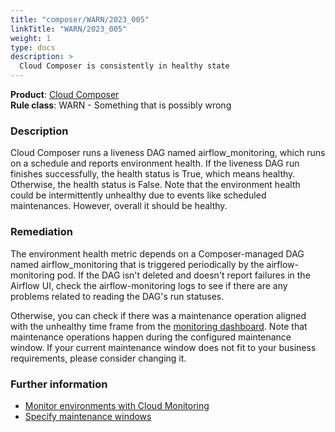 ```yaml
---
title: "composer/WARN/2023_005"
linkTitle: "WARN/2023_005"
weight: 1
type: docs
description: >
  Cloud Composer is consistently in healthy state
---
```


**Product**: [Cloud Composer](https://cloud.google.com/composer)\
**Rule class**: WARN - Something that is possibly wrong

### Description

Cloud Composer runs a liveness DAG named airflow_monitoring, which runs on a
schedule and reports environment health. If the liveness DAG run finishes
successfully, the health status is True, which means healthy. Otherwise, the
health status is False. Note that the environment health could be intermittently
unhealthy due to events like scheduled maintenances. However, overall it should
be healthy.

### Remediation

The environment health metric depends on a Composer-managed DAG named
airflow_monitoring that is triggered periodically by the airflow-monitoring pod.
If the DAG isn't deleted and doesn't report failures in the Airflow UI, check
the airflow-monitoring logs to see if there are any problems related to reading
the DAG's run statuses.

Otherwise, you can check if there was a maintenance operation aligned with the
unhealthy time frame from the [monitoring dashboard](https://cloud.google.com/composer/docs/composer-2/use-monitoring-dashboard#environment-overview).
Note that maintenance operations happen during the configured maintenance
window. If your current maintenance window does not fit to your business
requirements, please consider changing it.

### Further information

- [Monitor environments with Cloud Monitoring](https://cloud.google.com/composer/docs/composer-2/monitor-environments#environment-health)
- [Specify maintenance windows](https://cloud.google.com/composer/docs/composer-2/specify-maintenance-windows)
